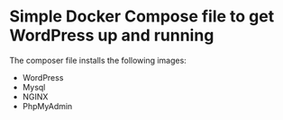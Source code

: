 # Simple Docker Compose file to get WordPress up and running

The composer file installs the following images:

- WordPress
- Mysql
- NGINX
- PhpMyAdmin